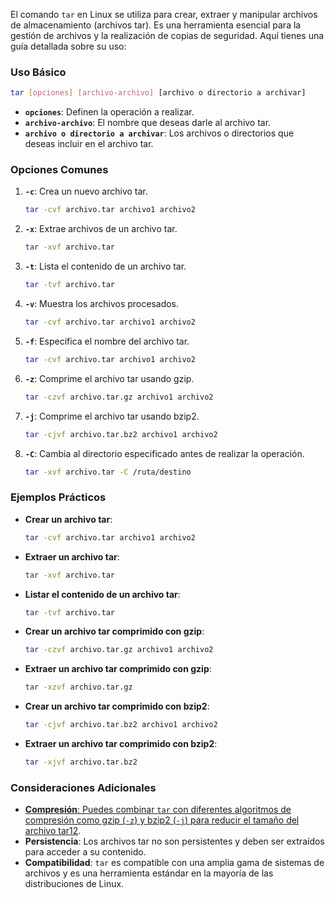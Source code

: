 El comando `tar` en Linux se utiliza para crear, extraer y manipular archivos de almacenamiento (archivos tar). Es una herramienta esencial para la gestión de archivos y la realización de copias de seguridad. Aquí tienes una guía detallada sobre su uso:

### **Uso Básico**

```bash
tar [opciones] [archivo-archivo] [archivo o directorio a archivar]
```

- **`opciones`**: Definen la operación a realizar.
- **`archivo-archivo`**: El nombre que deseas darle al archivo tar.
- **`archivo o directorio a archivar`**: Los archivos o directorios que deseas incluir en el archivo tar.

### **Opciones Comunes**

1. **`-c`**: Crea un nuevo archivo tar.
    
    ```bash
    tar -cvf archivo.tar archivo1 archivo2
    ```
    
2. **`-x`**: Extrae archivos de un archivo tar.
    
    ```bash
    tar -xvf archivo.tar
    ```
    
3. **`-t`**: Lista el contenido de un archivo tar.
    
    ```bash
    tar -tvf archivo.tar
    ```
    
4. **`-v`**: Muestra los archivos procesados.
    
    ```bash
    tar -cvf archivo.tar archivo1 archivo2
    ```
    
5. **`-f`**: Especifica el nombre del archivo tar.
    
    ```bash
    tar -cvf archivo.tar archivo1 archivo2
    ```
    
6. **`-z`**: Comprime el archivo tar usando gzip.
    
    ```bash
    tar -czvf archivo.tar.gz archivo1 archivo2
    ```
    
7. **`-j`**: Comprime el archivo tar usando bzip2.
    
    ```bash
    tar -cjvf archivo.tar.bz2 archivo1 archivo2
    ```
    
8. **`-C`**: Cambia al directorio especificado antes de realizar la operación.
    
    ```bash
    tar -xvf archivo.tar -C /ruta/destino
    ```
    

### **Ejemplos Prácticos**

- **Crear un archivo tar**:
    
    ```bash
    tar -cvf archivo.tar archivo1 archivo2
    ```
    
- **Extraer un archivo tar**:
    
    ```bash
    tar -xvf archivo.tar
    ```
    
- **Listar el contenido de un archivo tar**:
    
    ```bash
    tar -tvf archivo.tar
    ```
    
- **Crear un archivo tar comprimido con gzip**:
    
    ```bash
    tar -czvf archivo.tar.gz archivo1 archivo2
    ```
    
- **Extraer un archivo tar comprimido con gzip**:
    
    ```bash
    tar -xzvf archivo.tar.gz
    ```
    
- **Crear un archivo tar comprimido con bzip2**:
    
    ```bash
    tar -cjvf archivo.tar.bz2 archivo1 archivo2
    ```
    
- **Extraer un archivo tar comprimido con bzip2**:
    
    ```bash
    tar -xjvf archivo.tar.bz2
    ```
    

### **Consideraciones Adicionales**

- [**Compresión**: Puedes combinar `tar` con diferentes algoritmos de compresión como gzip (`-z`) y bzip2 (`-j`) para reducir el tamaño del archivo tar](https://www.freecodecamp.org/espanol/news/comando-tar-linux-tar-cvf-tar-xvf/)[1](https://www.freecodecamp.org/espanol/news/comando-tar-linux-tar-cvf-tar-xvf/)[2](https://linuxize.com/post/how-to-create-and-extract-archives-using-the-tar-command-in-linux/).
- **Persistencia**: Los archivos tar no son persistentes y deben ser extraídos para acceder a su contenido.
- **Compatibilidad**: `tar` es compatible con una amplia gama de sistemas de archivos y es una herramienta estándar en la mayoría de las distribuciones de Linux.